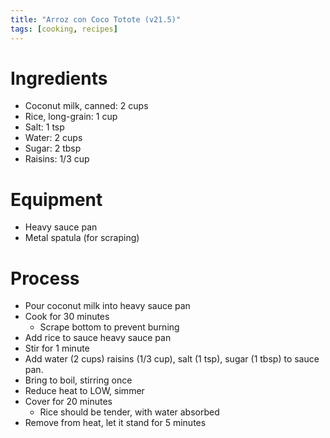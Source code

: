 ```yaml
---
title: "Arroz con Coco Totote (v21.5)"
tags: [cooking, recipes]
---
```


# Ingredients
- Coconut milk, canned: 2 cups
- Rice, long-grain: 1 cup
- Salt: 1 tsp
- Water: 2 cups
- Sugar: 2 tbsp
- Raisins: 1/3 cup

# Equipment
- Heavy sauce pan
- Metal spatula (for scraping)

# Process
- Pour coconut milk into heavy sauce pan
- Cook for 30 minutes
    - Scrape bottom to prevent burning
- Add rice to sauce heavy sauce pan
- Stir for 1 minute
- Add water (2 cups) raisins (1/3 cup), salt (1 tsp), sugar (1 tbsp) to sauce pan.
- Bring to boil, stirring once
- Reduce heat to LOW, simmer
- Cover for 20 minutes
    - Rice should be tender, with water absorbed
- Remove from heat, let it stand for 5 minutes